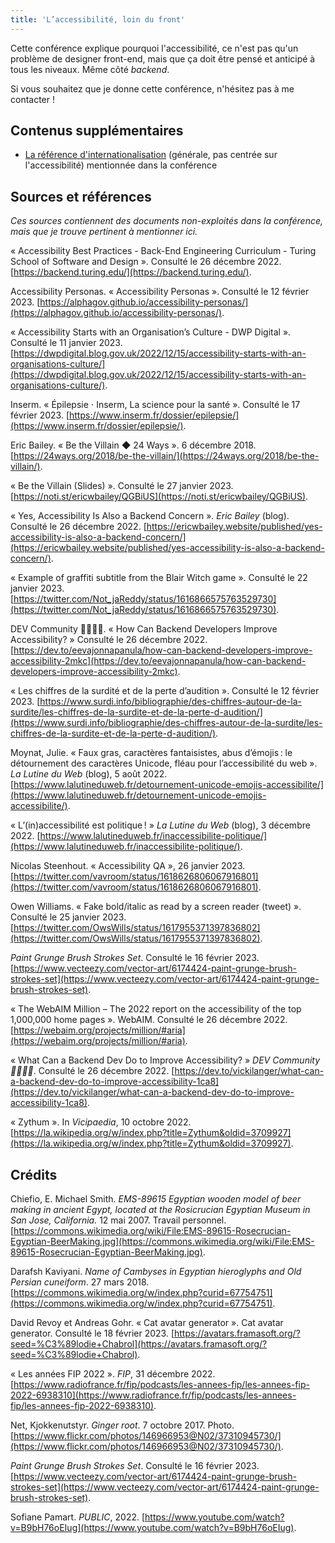 ```yaml
---
title: 'L’accessibilité, loin du front'
---
```


Cette conférence explique pourquoi l'accessibilité, ce n'est pas qu'un problème de designer front-end, mais que ça doit être pensé et anticipé à tous les niveaux. Même côté _backend_.

Si vous souhaitez que je donne cette conférence, n'hésitez pas à me contacter !

## Contenus supplémentaires

- [La référence d'internationalisation](https://zestedesavoir.com/tutoriels/3039/linternationalisation-et-ses-pieges-creer-un-logiciel-universel/) (générale, pas centrée sur l'accessibilité) mentionnée dans la conférence

## Sources et références

*Ces sources contiennent des documents non-exploités dans la conférence, mais que je trouve pertinent à mentionner ici.*

« Accessibility Best Practices - Back-End Engineering Curriculum - Turing School of Software and Design ». Consulté le 26 décembre 2022. [https://backend.turing.edu/](https://backend.turing.edu/).

Accessibility Personas. « Accessibility Personas ». Consulté le 12 février 2023. [https://alphagov.github.io/accessibility-personas/](https://alphagov.github.io/accessibility-personas/).

« Accessibility Starts with an Organisation’s Culture - DWP Digital ». Consulté le 11 janvier 2023. [https://dwpdigital.blog.gov.uk/2022/12/15/accessibility-starts-with-an-organisations-culture/](https://dwpdigital.blog.gov.uk/2022/12/15/accessibility-starts-with-an-organisations-culture/).

Inserm. « Épilepsie ⋅ Inserm, La science pour la santé ». Consulté le 17 février 2023. [https://www.inserm.fr/dossier/epilepsie/](https://www.inserm.fr/dossier/epilepsie/).

Eric Bailey. « Be the Villain ◆ 24 Ways ». 6 décembre 2018. [https://24ways.org/2018/be-the-villain/](https://24ways.org/2018/be-the-villain/).

« Be the Villain (Slides) ». Consulté le 27 janvier 2023. [https://noti.st/ericwbailey/QGBiUS](https://noti.st/ericwbailey/QGBiUS).

« Yes, Accessibility Is Also a Backend Concern ». _Eric Bailey_ (blog). Consulté le 26 décembre 2022. [https://ericwbailey.website/published/yes-accessibility-is-also-a-backend-concern/](https://ericwbailey.website/published/yes-accessibility-is-also-a-backend-concern/).

« Example of graffiti subtitle from the Blair Witch game ». Consulté le 22 janvier 2023. [https://twitter.com/Not_jaReddy/status/1616866575763529730](https://twitter.com/Not_jaReddy/status/1616866575763529730).

DEV Community 👩‍💻👨‍💻. « How Can Backend Developers Improve Accessibility? » Consulté le 26 décembre 2022. [https://dev.to/eevajonnapanula/how-can-backend-developers-improve-accessibility-2mkc](https://dev.to/eevajonnapanula/how-can-backend-developers-improve-accessibility-2mkc).

« Les chiffres de la surdité et de la perte d’audition ». Consulté le 12 février 2023. [https://www.surdi.info/bibliographie/des-chiffres-autour-de-la-surdite/les-chiffres-de-la-surdite-et-de-la-perte-d-audition/](https://www.surdi.info/bibliographie/des-chiffres-autour-de-la-surdite/les-chiffres-de-la-surdite-et-de-la-perte-d-audition/).

Moynat, Julie. « Faux gras, caractères fantaisistes, abus d’émojis : le détournement des caractères Unicode, fléau pour l’accessibilité du web ». _La Lutine du Web_ (blog), 5 août 2022. [https://www.lalutineduweb.fr/detournement-unicode-emojis-accessibilite/](https://www.lalutineduweb.fr/detournement-unicode-emojis-accessibilite/).

« L’(in)accessibilité est politique ! » _La Lutine du Web_ (blog), 3 décembre 2022. [https://www.lalutineduweb.fr/inaccessibilite-politique/](https://www.lalutineduweb.fr/inaccessibilite-politique/).

Nicolas Steenhout. « Accessibility QA », 26 janvier 2023. [https://twitter.com/vavroom/status/1618626806067916801](https://twitter.com/vavroom/status/1618626806067916801).

Owen Williams. « Fake bold/italic as read by a screen reader (tweet) ». Consulté le 25 janvier 2023. [https://twitter.com/OwsWills/status/1617955371397836802](https://twitter.com/OwsWills/status/1617955371397836802).

_Paint Grunge Brush Strokes Set_. Consulté le 16 février 2023. [https://www.vecteezy.com/vector-art/6174424-paint-grunge-brush-strokes-set](https://www.vecteezy.com/vector-art/6174424-paint-grunge-brush-strokes-set).

« The WebAIM Million – The 2022 report on the accessibility of the top 1,000,000 home pages ». WebAIM. Consulté le 26 décembre 2022. [https://webaim.org/projects/million/#aria](https://webaim.org/projects/million/#aria).

« What Can a Backend Dev Do to Improve Accessibility? » _DEV Community 👩‍💻👨‍💻_. Consulté le 26 décembre 2022. [https://dev.to/vickilanger/what-can-a-backend-dev-do-to-improve-accessibility-1ca8](https://dev.to/vickilanger/what-can-a-backend-dev-do-to-improve-accessibility-1ca8).

« Zythum ». In _Vicipaedia_, 10 octobre 2022. [https://la.wikipedia.org/w/index.php?title=Zythum&oldid=3709927](https://la.wikipedia.org/w/index.php?title=Zythum&oldid=3709927).

## Crédits

Chiefio, E. Michael Smith. _EMS-89615 Egyptian wooden model of beer making in ancient Egypt, located at the Rosicrucian Egyptian Museum in San Jose, California._ 12 mai 2007. Travail personnel. [https://commons.wikimedia.org/wiki/File:EMS-89615-Rosecrucian-Egyptian-BeerMaking.jpg](https://commons.wikimedia.org/wiki/File:EMS-89615-Rosecrucian-Egyptian-BeerMaking.jpg).

Darafsh Kaviyani. _Name of Cambyses in Egyptian hieroglyphs and Old Persian cuneiform_. 27 mars 2018. [https://commons.wikimedia.org/w/index.php?curid=67754751](https://commons.wikimedia.org/w/index.php?curid=67754751).

David Revoy et Andreas Gohr. « Cat avatar generator ». Cat avatar generator. Consulté le 18 février 2023. [https://avatars.framasoft.org/?seed=%C3%89lodie+Chabrol](https://avatars.framasoft.org/?seed=%C3%89lodie+Chabrol).

« Les années FIP 2022 ». _FIP_, 31 décembre 2022. [https://www.radiofrance.fr/fip/podcasts/les-annees-fip/les-annees-fip-2022-6938310](https://www.radiofrance.fr/fip/podcasts/les-annees-fip/les-annees-fip-2022-6938310).

Net, Kjokkenutstyr. _Ginger root_. 7 octobre 2017. Photo. [https://www.flickr.com/photos/146966953@N02/37310945730/](https://www.flickr.com/photos/146966953@N02/37310945730/).

_Paint Grunge Brush Strokes Set_. Consulté le 16 février 2023. [https://www.vecteezy.com/vector-art/6174424-paint-grunge-brush-strokes-set](https://www.vecteezy.com/vector-art/6174424-paint-grunge-brush-strokes-set).

Sofiane Pamart. _PUBLIC_, 2022. [https://www.youtube.com/watch?v=B9bH76oEIug](https://www.youtube.com/watch?v=B9bH76oEIug).